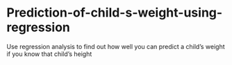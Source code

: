 # Prediction-of-child-s-weight-using-regression
Use regression analysis to find out how well you can predict a child’s weight if you know that child’s height

